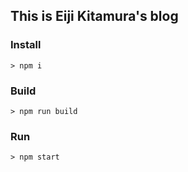 ## This is Eiji Kitamura's blog

### Install

```shell
> npm i
```

### Build

```shell
> npm run build
```

### Run

```shell
> npm start
```

